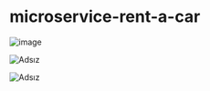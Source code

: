 # microservice-rent-a-car
![image](https://github.com/omerosmann/microservice-rent-a-car/assets/113211889/05fe1a8c-8624-4d3b-be29-3458d26ff899)

![Adsız](https://github.com/omerosmann/microservice-rent-a-car/assets/113211889/6a2fe556-70ff-4d0c-9533-254aa2a799f5)

![Adsız](https://github.com/omerosmann/microservice-rent-a-car/assets/113211889/eac9fa70-9a0d-4972-8b83-a19d19808ca1)
